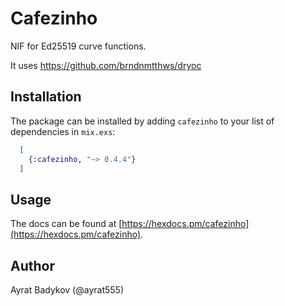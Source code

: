 # Cafezinho

NIF for Ed25519 curve functions.

It uses https://github.com/brndnmtthws/dryoc

## Installation

The package can be installed by adding `cafezinho` to your list of
dependencies in `mix.exs`:

```elixir
  [
    {:cafezinho, "~> 0.4.4"}
  ]
```

## Usage

The docs can be found at [https://hexdocs.pm/cafezinho](https://hexdocs.pm/cafezinho).

## Author

Ayrat Badykov (@ayrat555)
